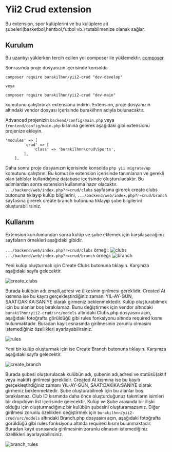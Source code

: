 # Yii2 Crud extension

Bu extension, spor kulüplerini ve bu kulüplere ait şubeleri(basketbol,hentbol,futbol vb.) tutabilmenize olanak sağlar.

Kurulum
------------

Bu uzantıyı yüklerken tercih edilen yol composer ile yüklemektir. [composer](http://getcomposer.org/download/).

 Sonrasında proje dosyanızın içerisinde konsolda

```
composer require burakilhnn/yii2-crud "dev-develop"

veya

composer require burakilhnn/yii2-crud "dev-main"
```

komutunu çalıştırarak extensionu indirin. Extension, proje dosyanızın altındaki vendor dosyası içerisinde burakilhnn adıyla bulunacaktır.


Advanced projenizin ```backend/config/main.php``` veya ```frontend/config/main.php``` kısmına gelerek aşağıdaki gibi extensionu projenize ekleyin.
```
'modules' => [
        'crud' => [
            'class' => 'burakilhnn\crud\Sports',
        ],
    ],
 ```
  Daha sonra proje dosyanızın içerisinde konsolda ```php yii migrate/up``` komutunu çalıştırın. Bu komut ile extension içerisinde tanımlanan ve gerekli olan tablolar kullandığınız database içerisinde oluşturulacaktır.
  Bu adımlardan sonra extension kullanıma hazır olacaktır. ```.../backend/web/index.php?r=crud/clubs``` sayfasına girerek create clubs butonuna tıklayıp kulüp bilgilerini, ```.../backend/web/index.php?r=crud/branch``` sayfasına girerek create branch butonuna tıklayıp şube bilgilerini oluşturabilirsiniz.
 
 
 Kullanım
----
 Extension kurulumundan sonra kulüp ve şube eklemek için karşılaşacağınız sayfaların örnekleri aşağıdaki gibidir.
 
 ```.../backend/web/index.php?r=crud/clubs``` örneği: ![clubs](https://user-images.githubusercontent.com/58756954/104828203-b7076600-5877-11eb-8567-a3890d09f609.png)
 ```.../backend/web/index.php?r=crud/branch``` örneği: ![branch](https://user-images.githubusercontent.com/58756954/104828217-dacaac00-5877-11eb-906c-0625b82ec812.png)
 
 Yeni kulüp oluşturmak için Create Clubs butonuna tıklayın. Karşınıza aşağıdaki sayfa gelecektir.
 
 ![create_clubs](https://user-images.githubusercontent.com/58756954/104854643-f934b400-5918-11eb-8525-5ea5f92361f4.png)
 
 Burada kulübün adı,emaili,adresi ve ülkesinin girilmesi gereklidir. Created At kısmına ise bu kayıtı gerçekleştirdiğiniz zamanı YIL-AY-GÜN, SAAT:DAKİKA:SANİYE olarak girmeniz beklenmektedir. Kulüp oluşturabilmek için bu alanlar boş bırakılamaz. Bunu değiştirmek için vendor altındaki ``` burakilhnn/yii2-crud/src/models ``` altındaki Clubs.php dosyasını açın, aşağıdaki fotoğrafta görüldüğü gibi rules fonksiyonu altında required kısmı bulunmaktadır. Buradan kayıt esnasında girilmesinin zorunlu olmasını istemediğiniz özellikleri ayarlayabilirsiniz. 
 
 ![rules](https://user-images.githubusercontent.com/58756954/104854951-bffd4380-591a-11eb-8a0c-b4b9aacdddeb.png)
 
 Yeni bir kulüp oluşturmak için ise Create Branch butonuna tıklayın. Karşınıza aşağıdaki sayfa gelecektir.
  
 ![create_branch](https://user-images.githubusercontent.com/58756954/104854655-0baeed80-5919-11eb-945a-bdd81a1170cc.png)
 
 Burada şubesi oluşturulacak kulübün adı, şubenin adı,adresi ve statüsü(aktif veya inaktif) girilmesi gereklidir. Created At kısmına ise bu kayıtı gerçekleştirdiğiniz zamanı YIL-AY-GÜN, SAAT:DAKİKA:SANİYE olarak girmeniz beklenmektedir. Şube oluşturabilmek için bu alanlar boş bırakılamaz. Club ID kısmında daha önce oluşturduğunuz takımların isimleri bir dropdown list içerisinde gelecektir. Kulüp ve Şube arasında bir ilişki olduğu için oluşturmadığınız bir kulübün şubesini oluşturamazsınız. Diğer girilmesi zorunlu özellikleri değiştirmek için ``` burakilhnn/yii2-crud/src/models ``` altındaki Branch.php dosyasını açın, aşağıdaki fotoğrafta görüldüğü gibi rules fonksiyonu altında required kısmı bulunmaktadır. Buradan kayıt esnasında girilmesinin zorunlu olmasını istemediğiniz özellikleri ayarlayabilirsiniz. 
 
 ![branch_rules](https://user-images.githubusercontent.com/58756954/104855227-98a77600-591c-11eb-8743-2ea4d899bdbf.png)



 
 

